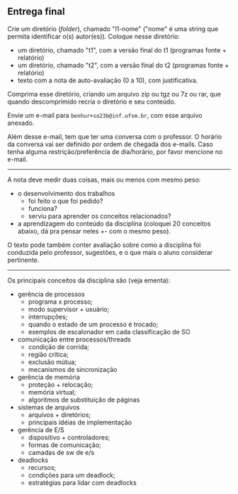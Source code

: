## Entrega final

Crie um diretório (*folder*), chamado "l1-nome" ("nome" é uma string que permita identificar o(s) autor(es)).
Coloque nesse diretório:
- um diretório, chamado "t1", com a versão final do t1 (programas fonte + relatório)
- um diretório, chamado "t2", com a versão final do t2 (programas fonte + relatório)
- texto com a nota de auto-avaliação (0 a 10), com justificativa.

Comprima esse diretório, criando um arquivo zip ou tgz ou 7z ou rar, que quando descomprimido recria o diretório e seu conteúdo.

Envie um e-mail para `benhur+so23b@inf.ufsm.br`, com esse arquivo anexado.

Além desse e-mail, tem que ter uma conversa com o professor. O horário da conversa vai ser definido por ordem de chegada dos e-mails. Caso tenha alguma restrição/preferência de dia/horário, por favor mencione no e-mail.

* * *

A nota deve medir duas coisas, mais ou menos com mesmo peso: 
- o desenvolvimento dos trabalhos
  - foi feito o que foi pedido?
  - funciona?
  - serviu para aprender os conceitos relacionados?
- a aprendizagem do conteúdo da disciplina (coloquei 20 conceitos abaixo, dá pra pensar neles +- com o mesmo peso).

O texto pode também conter avaliação sobre como a disciplina foi conduzida pelo professor, sugestões, e o que mais o aluno considerar pertinente.

* * *

Os principais conceitos da disciplina são (veja ementa):
- gerência de processos
   - programa x processo;
   - modo supervisor + usuário;
   - interrupções;
   - quando o estado de um processo é trocado;
   - exemplos de escalonador em cada classificação de SO
- comunicação entre processos/threads
   - condição de corrida;
   - região crítica;
   - exclusão mútua;
   - mecanismos de sincronização
- gerência de memória
   - proteção + relocação;
   - memória virtual;
   - algoritmos de substituição de páginas
- sistemas de arquivos
   - arquivos + diretórios;
   - principais idéias de implementação
- gerência de E/S
   - dispositivo + controladores;
   - formas de comunicação;
   - camadas de sw de e/s
- deadlocks
   - recursos;
   - condições para um deadlock;
   - estratégias para lidar com deadlocks

